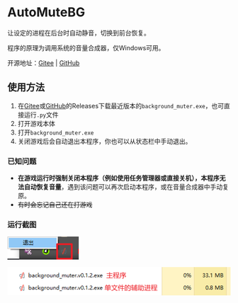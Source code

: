 # AutoMuteBG
让设定的进程在后台时自动静音，切换到前台恢复。

程序的原理为调用系统的音量合成器，仅Windows可用。

开源地址：[Gitee](https://gitee.com/lingkai5wu/AutoMuteBG) | [GitHub](https://github.com/lingkai5wu/AutoMuteBG)

## 使用方法

1. 在[Gitee](https://gitee.com/lingkai5wu/AutoMuteBG/releases/latest)或[GitHub](https://github.com/lingkai5wu/AutoMuteBG/releases/latest)的Releases下载最近版本的`background_muter.exe`，也可直接运行`.py`文件
2. 打开游戏本体
3. 打开`background_muter.exe`
4. 关闭游戏后会自动退出本程序，你也可以从状态栏中手动退出。

### 已知问题

- **在游戏运行时强制关闭本程序（例如使用任务管理器或直接关机），本程序无法自动恢复音量**，遇到该问题可以再次启动本程序，或在音量合成器中手动复原。
- ~~有时会忘记自己还在打游戏~~

### 运行截图

![image-20230506110911354](README.assets/image-20230506110911354.png)

![image-20230506111158848](README.assets/image-20230506111158848.png)